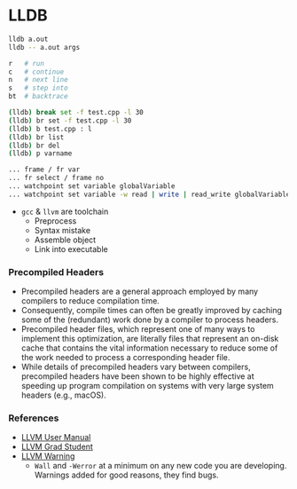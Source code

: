 # LLDB

```bash
lldb a.out
lldb -- a.out args

r   # run
c   # continue
n   # next line
s   # step into
bt  # backtrace

(lldb) break set -f test.cpp -l 30
(lldb) br set -f test.cpp -l 30
(lldb) b test.cpp : l
(lldb) br list
(lldb) br del
(lldb) p varname

... frame / fr var
... fr select / frame no
... watchpoint set variable globalVariable
... watchpoint set variable -w read | write | read_write globalVariable
```

- `gcc` & `llvm` are toolchain
    - Preprocess
    - Syntax mistake
    - Assemble object
    - Link into executable

### Precompiled Headers

- Precompiled headers are a general approach employed by many compilers to reduce compilation time.
- Consequently, compile times can often be greatly improved by caching some of the (redundant) work done by a compiler to process headers. 
- Precompiled header files, which represent one of many ways to implement this optimization, are literally files that represent an on-disk cache that contains the vital information necessary to reduce some of the work needed to process a corresponding header file. 
- While details of precompiled headers vary between compilers, precompiled headers have been shown to be highly effective at speeding up program compilation on systems with very large system headers (e.g., macOS).


### References
- [LLVM User Manual](https://clang.llvm.org/docs/UsersManual.html#terminology)
- [LLVM Grad Student](http://www.cs.cornell.edu/~asampson/blog/llvm.html)
- [LLVM Warning](https://softwareengineering.stackexchange.com/questions/122608/clang-warning-flags-for-objective-c-development/124574#124574)
    - `Wall` and `-Werror` at a minimum on any new code you are developing. Warnings added for good reasons, they find bugs.